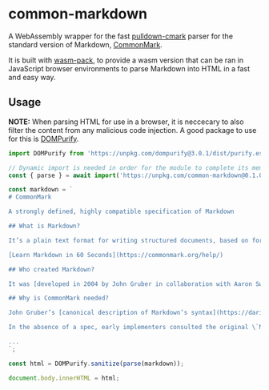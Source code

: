 # common-markdown

A WebAssembly wrapper for the fast [pulldown-cmark](https://crates.io/crates/pulldown-cmark) parser for the standard version of Markdown, [CommonMark](https://commonmark.org/).

It is built with [wasm-pack](https://rustwasm.github.io/wasm-pack/), to provide a wasm version that can be ran in JavaScript browser environments to parse Markdown into HTML in a fast and easy way.

## Usage

**NOTE:** When parsing HTML for use in a browser, it is neccecary to also filter the content
from any malicious code injection. A good package to use for this is
[DOMPurify](https://github.com/cure53/DOMPurify).

```javascript
import DOMPurify from 'https://unpkg.com/dompurify@3.0.1/dist/purify.es.js';

// Dynamic import is needed in order for the module to complete its memory initialization before usage
const { parse } = await import('https://unpkg.com/common-markdown@0.1.0/common-markdown.js');

const markdown = `
# CommonMark

A strongly defined, highly compatible specification of Markdown

## What is Markdown?

It’s a plain text format for writing structured documents, based on formatting conventions from email and usenet.

[Learn Markdown in 60 Seconds](https://commonmark.org/help/)

## Who created Markdown?

It was [developed in 2004 by John Gruber in collaboration with Aaron Swartz](https://en.wikipedia.org/wiki/Markdown#History). Gruber wrote the first markdown-to-html converter in Perl, and it soon became widely used in websites. By 2014 there were dozens of implementations in many languages.

## Why is CommonMark needed?

John Gruber’s [canonical description of Markdown’s syntax](https://daringfireball.net/projects/markdown/syntax) does not specify the syntax unambiguously.

In the absence of a spec, early implementers consulted the original \`Markdown.pl\` code to resolve these ambiguities. But \`Markdown.pl\` was quite buggy, and gave manifestly bad results in many cases, so it was not a satisfactory replacement for a spec. Markdown.pl was last updated December 17th, 2004.

...
`;

const html = DOMPurify.sanitize(parse(markdown));

document.body.innerHTML = html;
```